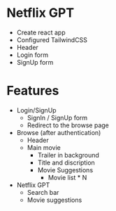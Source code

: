 # Netflix GPT

 - Create react app
 - Configured TailwindCSS
 - Header
 - Login form
 - SignUp form

# Features

 - Login/SignUp
    - SignIn / SignUp form
    - Redirect to the browse page
 - Browse (after authentication)
    - Header
    - Main movie
        - Trailer in background
        - Title and discription
        - Movie Suggestions
            - Movie list * N
 - Netflix GPT
    - Search bar
    - Movie suggestions
    